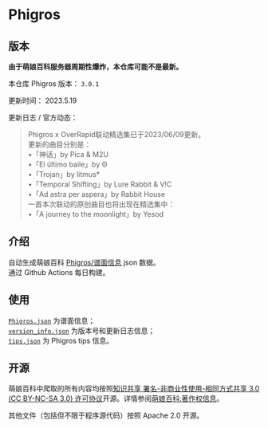 # Phigros

## 版本

**由于萌娘百科服务器周期性爆炸，本仓库可能不是最新。**

本仓库 Phigros 版本： <!-- begin Phigros version --> `3.0.1` <!-- end Phigros version -->

更新时间： <!-- begin Phigros time --> 2023.5.19 <!-- end Phigros time -->

更新日志 / 官方动态：
<!-- begin Phigros log -->
> Phigros x OverRapid联动精选集已于2023/06/09更新。  
> 更新的曲目分别是：  
> •「神话」by Pica & M2U  
> •「El último baile」by Θ  
> •「Trojan」by litmus*  
> •「Temporal Shifting」by Lure Rabbit & V!C  
> •「Ad astra per aspera」by Rabbit House  
> 一首本次联动的原创曲目也将出现在精选集中：  
> •「A journey to the moonlight」by Yesod  
<!-- end Phigros log -->

## 介绍

自动生成萌娘百科 [Phigros/谱面信息](https://mzh.moegirl.org.cn/Phigros/谱面信息) json 数据。  
通过 Github Actions 每日构建。

## 使用

[`Phigros.json`](https://ssmzhn.github.io/Phigros/Phigros.json) 为谱面信息；  
[`version_info.json`](https://ssmzhn.github.io/Phigros/version_info.json) 为版本号和更新日志信息；  
[`tips.json`](https://ssmzhn.github.io/Phigros/tips.json) 为 Phigros tips 信息。

## 开源
萌娘百科中爬取的所有内容均按照[知识共享 署名-非商业性使用-相同方式共享 3.0 (CC BY-NC-SA 3.0) 许可协议](https://creativecommons.org/licenses/by-nc-sa/3.0/cn/)开源。详情参阅[萌娘百科:著作权信息](https://mzh.moegirl.org.cn/%E8%90%8C%E5%A8%98%E7%99%BE%E7%A7%91:%E8%91%97%E4%BD%9C%E6%9D%83%E4%BF%A1%E6%81%AF)。

其他文件（包括但不限于程序源代码）按照 Apache 2.0 开源。
